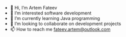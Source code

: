 - 👋 Hi, I’m Artem Fateev
- 👀 I’m interested software development 
- 🌱 I’m currently learning Java programming
- 💞️ I’m looking to collaborate on development projects 
- 📫 How to reach me fateev.artem@outlook.com

<!---
Itachi-Uchiha71/Itachi-Uchiha71 is a ✨ special ✨ repository because its `README.md` (this file) appears on your GitHub profile.
You can click the Preview link to take a look at your changes.
--->
